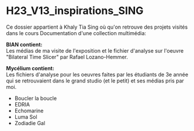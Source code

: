# H23_V13_inspirations_SING

Ce dossier appartient à Khaly Tia Sing où qu'on retrouve des projets visités dans le cours Documentation d'une collection multimédia: 

**BIAN contient:** <br/>
Les médias de ma visite de l'exposition et le fichier d'analyse sur l'oeuvre "Bilateral Time Slicer" par Rafael Lozano-Hemmer.

**Mycélium contient:** <br/>
Les fichiers d'analyse pour les oeuvres faites par les étudiants de 3e année qui se retrouvaient dans le grand studio (et le petit) et ses médias pris par moi.

- Boucler la boucle 
- EDRIA
- Echomarine
- Luma Sol
- Zodiadie Gal
